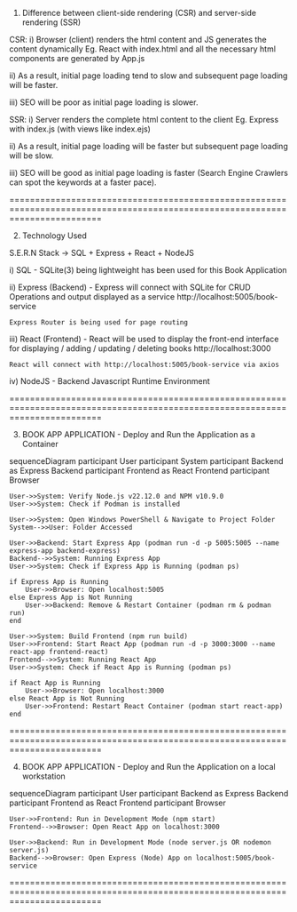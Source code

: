 1. Difference between client-side rendering (CSR) and server-side rendering (SSR)

CSR:
i) Browser (client) renders the html content and JS generates the content dynamically 
   Eg. React with index.html and all the necessary html components are generated by App.js

ii) As a result, initial page loading tend to slow and subsequent page loading will be faster.

iii) SEO will be poor as initial page loading is slower.

SSR:
i) Server renders the complete html content to the client 
   Eg. Express with index.js (with views like index.ejs)

ii) As a result, initial page loading will be faster but subsequent page loading will be slow.

iii) SEO will be good as initial page loading is faster (Search Engine Crawlers can spot the keywords at a faster pace).

==============================================================================================================================

2. Technology Used

S.E.R.N Stack -> SQL + Express + React + NodeJS

i) SQL - SQLite(3) being lightweight has been used for this Book Application


ii) Express (Backend) - Express will connect with SQLite for CRUD Operations and output displayed as a service
    http://localhost:5005/book-service

    Express Router is being used for page routing


iii) React (Frontend) - React will be used to display the front-end interface for displaying / adding / updating / deleting books
    http://localhost:3000

    React will connect with http://localhost:5005/book-service via axios


iv) NodeJS - Backend Javascript Runtime Environment

==============================================================================================================================

3. BOOK APP APPLICATION - Deploy and Run the Application as a Container

sequenceDiagram
    participant User
    participant System
    participant Backend as Express Backend
    participant Frontend as React Frontend
    participant Browser

    User->>System: Verify Node.js v22.12.0 and NPM v10.9.0
    User->>System: Check if Podman is installed

    User->>System: Open Windows PowerShell & Navigate to Project Folder
    System-->>User: Folder Accessed

    User->>Backend: Start Express App (podman run -d -p 5005:5005 --name express-app backend-express)
    Backend-->>System: Running Express App
    User->>System: Check if Express App is Running (podman ps)

    if Express App is Running
        User->>Browser: Open localhost:5005
    else Express App is Not Running
        User->>Backend: Remove & Restart Container (podman rm & podman run)
    end

    User->>System: Build Frontend (npm run build)
    User->>Frontend: Start React App (podman run -d -p 3000:3000 --name react-app frontend-react)
    Frontend-->>System: Running React App
    User->>System: Check if React App is Running (podman ps)
    
    if React App is Running
        User->>Browser: Open localhost:3000
    else React App is Not Running
        User->>Frontend: Restart React Container (podman start react-app)
    end

==============================================================================================================================

4. BOOK APP APPLICATION - Deploy and Run the Application on a local workstation

sequenceDiagram
    participant User
    participant Backend as Express Backend
    participant Frontend as React Frontend
    participant Browser

    User->>Frontend: Run in Development Mode (npm start)
    Frontend-->>Browser: Open React App on localhost:3000

    User->>Backend: Run in Development Mode (node server.js OR nodemon server.js)
    Backend-->>Browser: Open Express (Node) App on localhost:5005/book-service

==============================================================================================================================